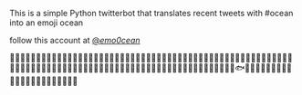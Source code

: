 This is a simple Python twitterbot that translates recent tweets with #ocean into an emoji ocean

follow this account at [@_emo0cean_](https://twitter.com/_em0cean_)

🌊🌊🐬🌊🌊🌊🌊🌊🌊🌊🌊🌊🌊🌊🐙🌊🌊🌊🌊🌊🌊🌊🌊🌊🐡🌊🌊🌊🌊🌊🌊🌊🌊🐋🌊🌊🌊🌊🌊🌊🌊🌊🌊🌊🌊🌊🌊🌊🌊🐡🌊🌊🌊🌊🌊🌊🌊🌊🌊🌊🌊🌊🌊🌊🌊🐠🌊🌊🌊🌊🌊🌊🌊🐋🌊🌊🌊🌊🌊🌊🌊🌊🌊🌊🌊🌊🐠🌊🌊🌊🌊🌊🌊🌊🌊🌊🌊🐟🌊🌊🌊🌊🌊🌊🌊🐠🌊🌊🌊🌊🌊🌊🌊🌊🌊🌊🌊🌊🌊🌊
